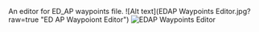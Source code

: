 An editor for ED_AP waypoints file.
![Alt text](EDAP Waypoints Editor.jpg?raw=true "ED AP Waypoiont Editor")
![EDAP Waypoints Editor](https://github.com/user-attachments/assets/9a6981b5-5c22-40b2-8ed6-ae764895ebea)
